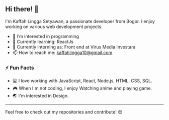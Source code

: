 ## Hi there! 👋

I'm Kaffah Lingga Setyawan, a passionate developer from Bogor. I enjoy working on various web development projects.


- 👀 I’m interested in programming
- 🌱 Currently learning: ReactJs
- 💼 Currently interning as: Front end at Virus Media Investara
- 📫 How to reach me: kaffahlingga10@gmail.com


### ⚡ Fun Facts

- 💻 I love working with JavaScript, React, Node.js, HTML, CSS, SQL.
- 🎮 When I'm not coding, I enjoy Watching anime and playing game.
- 🌏 I'm interested in Design.

---

Feel free to check out my repositories and contribute! 😊

<!---
KaffahLingga/KaffahLingga is a ✨ special ✨ repository because its `README.md` (this file) appears on your GitHub profile.
You can click the Preview link to take a look at your changes.
--->

